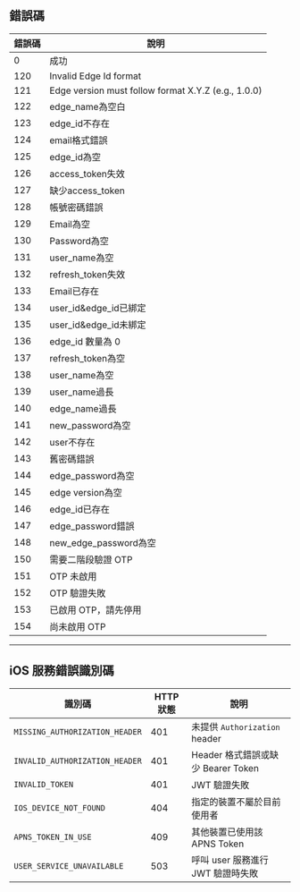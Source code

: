 ## 錯誤碼

| 錯誤碼 | 說明 |
|--------|------|
| 0 | 成功 |
| 120 | Invalid Edge Id format |
| 121 | Edge version must follow format X.Y.Z (e.g., 1.0.0) |
| 122 | edge_name為空白 |
| 123 | edge_id不存在 |
| 124 | email格式錯誤 |
| 125 | edge_id為空 |
| 126 | access_token失效 |
| 127 | 缺少access_token |
| 128 | 帳號密碼錯誤 |
| 129 | Email為空 |
| 130 | Password為空 |
| 131 | user_name為空 |
| 132 | refresh_token失效 |
| 133 | Email已存在 |
| 134 | user_id&edge_id已綁定 |
| 135 | user_id&edge_id未綁定 |
| 136 | edge_id 數量為 0 |
| 137 | refresh_token為空 |
| 138 | user_name為空 |
| 139 | user_name過長 |
| 140 | edge_name過長 |
| 141 | new_password為空 |
| 142 | user不存在 |
| 143 | 舊密碼錯誤 |
| 144 | edge_password為空 |
| 145 | edge version為空 |
| 146 | edge_id已存在 |
| 147 | edge_password錯誤 |
| 148 | new_edge_password為空 |
| 150 | 需要二階段驗證 OTP |
| 151 | OTP 未啟用 |
| 152 | OTP 驗證失敗 |
| 153 | 已啟用 OTP，請先停用 |
| 154 | 尚未啟用 OTP |

---

## iOS 服務錯誤識別碼

| 識別碼 | HTTP 狀態 | 說明 |
|--------|-----------|------|
| `MISSING_AUTHORIZATION_HEADER` | 401 | 未提供 `Authorization` header |
| `INVALID_AUTHORIZATION_HEADER` | 401 | Header 格式錯誤或缺少 Bearer Token |
| `INVALID_TOKEN` | 401 | JWT 驗證失敗 |
| `IOS_DEVICE_NOT_FOUND` | 404 | 指定的裝置不屬於目前使用者 |
| `APNS_TOKEN_IN_USE` | 409 | 其他裝置已使用該 APNS Token |
| `USER_SERVICE_UNAVAILABLE` | 503 | 呼叫 user 服務進行 JWT 驗證時失敗 |
